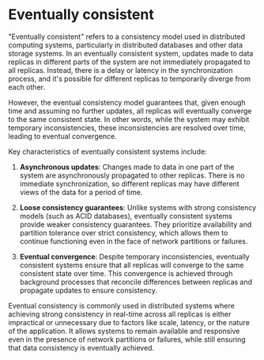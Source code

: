 # Eventually consistent
"Eventually consistent" refers to a consistency model used in distributed computing systems, particularly in distributed databases and other data storage systems. In an eventually consistent system, updates made to data replicas in different parts of the system are not immediately propagated to all replicas. Instead, there is a delay or latency in the synchronization process, and it's possible for different replicas to temporarily diverge from each other.

However, the eventual consistency model guarantees that, given enough time and assuming no further updates, all replicas will eventually converge to the same consistent state. In other words, while the system may exhibit temporary inconsistencies, these inconsistencies are resolved over time, leading to eventual convergence.

Key characteristics of eventually consistent systems include:

1. **Asynchronous updates**: Changes made to data in one part of the system are asynchronously propagated to other replicas. There is no immediate synchronization, so different replicas may have different views of the data for a period of time.

2. **Loose consistency guarantees**: Unlike systems with strong consistency models (such as ACID databases), eventually consistent systems provide weaker consistency guarantees. They prioritize availability and partition tolerance over strict consistency, which allows them to continue functioning even in the face of network partitions or failures.

3. **Eventual convergence**: Despite temporary inconsistencies, eventually consistent systems ensure that all replicas will converge to the same consistent state over time. This convergence is achieved through background processes that reconcile differences between replicas and propagate updates to ensure consistency.

Eventual consistency is commonly used in distributed systems where achieving strong consistency in real-time across all replicas is either impractical or unnecessary due to factors like scale, latency, or the nature of the application. It allows systems to remain available and responsive even in the presence of network partitions or failures, while still ensuring that data consistency is eventually achieved.
